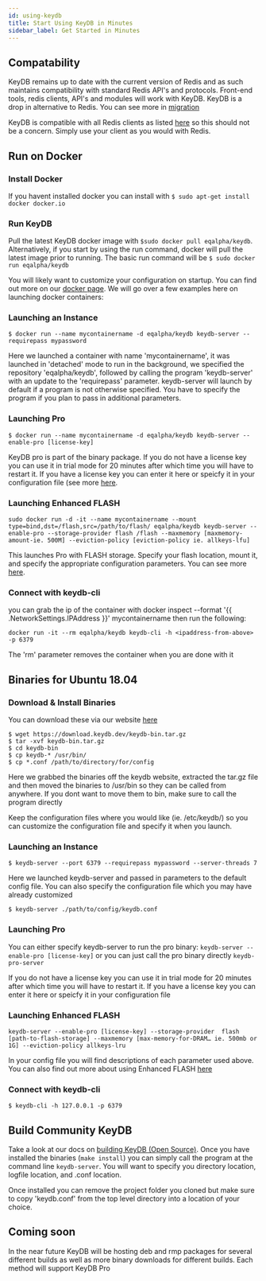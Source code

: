 ```yaml
---
id: using-keydb
title: Start Using KeyDB in Minutes
sidebar_label: Get Started in Minutes
---
```


<div id="blog_body">

## Compatability

KeyDB remains up to date with the current version of Redis and as such maintains compatibility with standard Redis API's and protocols. Front-end tools, redis clients, API's and modules will work with KeyDB. KeyDB is a drop in alternative to Redis. You can see more in [migration](https://docs.keydb.dev/docs/migration)

KeyDB is compatible with all Redis clients as listed [here](https://redis.io/clients) so this should not be a concern. Simply use your client as you would with Redis.

## Run on Docker

### Install Docker

If you havent installed docker you can install with `$ sudo apt-get install docker docker.io`

### Run KeyDB

Pull the latest KeyDB docker image with `$sudo docker pull eqalpha/keydb`. Alternatively, if you start by using the run command, docker will pull the latest image prior to running. The basic run command will be `$ sudo docker run eqalpha/keydb`

You will likely want to customize your configuration on startup. You can find out more on our [docker page](https://hub.docker.com/r/eqalpha/keydb). We will go over a few examples here on launching docker containers:

### Launching an Instance
```
$ docker run --name mycontainername -d eqalpha/keydb keydb-server --requirepass mypassword 
```
Here we launched a container with name 'mycontainername', it was launched in 'detached' mode to run in the background, we specified the repository 'eqalpha/keydb', followed by calling the program 'keydb-server' with an update to the 'requirepass' parameter. keydb-server will launch by default if a program is not otherwise specified. You have to specify the program if you plan to pass in additional parameters.

### Launching Pro
```
$ docker run --name mycontainername -d eqalpha/keydb keydb-server --enable-pro [license-key]
```
KeyDB pro is part of the binary package. If you do not have a license key you can use it in trial mode for 20 minutes after which time you will have to restart it. If you have a license key you can enter it here or speicfy it in your configuration file (see more [here](https://hub.docker.com/r/eqalpha/keydb).

### Launching Enhanced FLASH
```
sudo docker run -d -it --name mycontainername --mount type=bind,dst=/flash,src=/path/to/flash/ eqalpha/keydb keydb-server --enable-pro --storage-provider flash /flash --maxmemory [maxmemory-amount-ie. 500M] --eviction-policy [eviction-policy ie. allkeys-lfu]
```
This launches Pro with FLASH storage. Specify your flash location, mount it, and specify the appropriate configuration parameters. You can see more [here](https://hub.docker.com/r/eqalpha/keydb).

### Connect with keydb-cli
you can grab the ip of the container with docker inspect --format '{{ .NetworkSettings.IPAddress }}' mycontainername then run the following:
```
docker run -it --rm eqalpha/keydb keydb-cli -h <ipaddress-from-above> -p 6379
```
The 'rm' parameter removes the container when you are done with it

## Binaries for Ubuntu 18.04

### Download & Install Binaries
You can download these via our website [here](https://keydb.dev/downloads.html)
```
$ wget https://download.keydb.dev/keydb-bin.tar.gz
$ tar -xvf keydb-bin.tar.gz
$ cd keydb-bin
$ cp keydb-* /usr/bin/
$ cp *.conf /path/to/directory/for/config
```
Here we grabbed the binaries off the keydb website, extracted the tar.gz file and then moved the binaries to /usr/bin so they can be called from anywhere. If you dont want to move them to bin, make sure to call the program directly

Keep the configuration files where you would like (ie. /etc/keydb/) so you can customize the configuration file and specify it when you launch.

### Launching an Instance

```
$ keydb-server --port 6379 --requirepass mypassword --server-threads 7
```
Here we launched keydb-server and passed in parameters to the default config file. You can also specify the configuration file which you may have already customized
```
$ keydb-server ./path/to/config/keydb.conf
```
### Launching Pro
You can either specify keydb-server to run the pro binary: `keydb-server --enable-pro [license-key]` or you can just call the pro binary directly `keydb-pro-server`

If you do not have a license key you can use it in trial mode for 20 minutes after which time you will have to restart it. If you have a license key you can enter it here or speicfy it in your configuration file

### Launching Enhanced FLASH
```
keydb-server --enable-pro [license-key] --storage-provider  flash  [path-to-flash-storage] --maxmemory [max-memory-for-DRAM… ie. 500mb or 1G] --eviction-policy allkeys-lru
```
In your config file you will find descriptions of each parameter used above. You can also find out more about using Enhanced FLASH [here]( https://docs.keydb.dev/docs/pro-flash/)

### Connect with keydb-cli
```
$ keydb-cli -h 127.0.0.1 -p 6379
```

## Build Community KeyDB

Take a look at our docs on [building KeyDB (Open Source)](https://docs.keydb.dev/docs/build/). Once you have installed the binaries (`make install`) you can simply call the program at the command line `keydb-server`. You will want to specify you directory location, logfile location, and .conf location. 

Once installed you can remove the project folder you cloned but make sure to copy 'keydb.conf' from the top level directory into a location of your choice.

## Coming soon

In the near future KeyDB will be hosting deb and rmp packages for several different builds as well as more binary downloads for different builds. Each method will support KeyDB Pro
</div>
